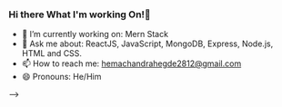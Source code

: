 ### Hi there What I'm working On!👋



- 🔭 I’m currently working on: Mern Stack
- 💬 Ask me about: ReactJS, JavaScript, MongoDB, Express, Node.js, HTML and CSS.
- 📫 How to reach me: hemachandrahegde2812@gmail.com
- 😄 Pronouns: He/Him

-->

